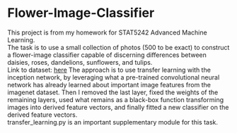 # Flower-Image-Classifier

This project is from my homework for STAT5242 Advanced Machine Learning. <br>
The task is to use a small collection of photos (500 to be exact) to construct a flower-image classifier capable of discerning differences between daisies, roses, dandelions, sunflowers, and tulips.<br>
Link to dataset: <a href="http://download.tensorflow.org/example_images/flower_photos.tgz">here</a>
The approach is to use transfer learning with the inception network, by leveraging what a pre-trained convolutional neural network has already learned about important image features from the imagenet dataset. Then I removed the last layer, fixed the weights of the remaining layers, used what remains as a black-box function transforming images into derived feature vectors, and finally fitted a new classifier on the derived feature vectors.<br>
transfer_learning.py is an important supplementary module for this task. 
